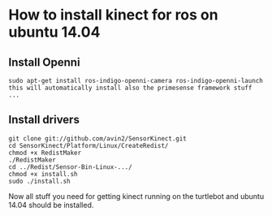 # How to install kinect for ros on ubuntu 14.04

## Install Openni
    sudo apt-get install ros-indigo-openni-camera ros-indigo-openni-launch
    this will automatically install also the primesense framework stuff ... 

## Install drivers

    git clone git://github.com/avin2/SensorKinect.git
    cd SensorKinect/Platform/Linux/CreateRedist/
    chmod +x RedistMaker
    ./RedistMaker
    cd ../Redist/Sensor-Bin-Linux-.../
    chmod +x install.sh
    sudo ./install.sh

Now all stuff you need for getting kinect running on the turtlebot and ubuntu 14.04 should be installed.
